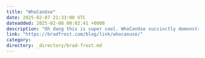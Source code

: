 ```yaml
---
title: "WhoCanUse"
date: 2025-02-07 21:33:00 UTC
dateadded: 2025-02-08 00:02:41 +0000
description: "Oh dang this is super cool. WhoCanUse succinctly demonstrates how people with different types of colorblindness see different color choices."
link: "https://bradfrost.com/blog/link/whocanuse/"
category:
directory: _directory/brad-frost.md
---
```

